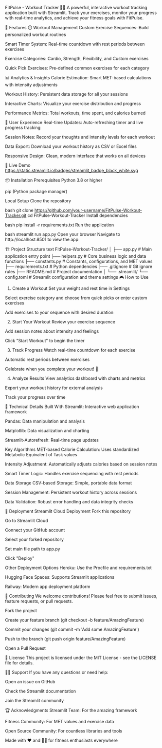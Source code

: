 FitPulse - Workout Tracker 🏃‍♂️
A powerful, interactive workout tracking application built with Streamlit. Track your exercises, monitor your progress with real-time analytics, and achieve your fitness goals with FitPulse.

🌟 Features
⏱️ Workout Management
Custom Exercise Sequences: Build personalized workout routines

Smart Timer System: Real-time countdown with rest periods between exercises

Exercise Categories: Cardio, Strength, Flexibility, and Custom exercises

Quick Pick Exercises: Pre-defined common exercises for each category

📊 Analytics & Insights
Calorie Estimation: Smart MET-based calculations with intensity adjustments

Workout History: Persistent data storage for all your sessions

Interactive Charts: Visualize your exercise distribution and progress

Performance Metrics: Total workouts, time spent, and calories burned

🎯 User Experience
Real-time Updates: Auto-refreshing timer and live progress tracking

Session Notes: Record your thoughts and intensity levels for each workout

Data Export: Download your workout history as CSV or Excel files

Responsive Design: Clean, modern interface that works on all devices

🚀 Live Demo
https://static.streamlit.io/badges/streamlit_badge_black_white.svg

📦 Installation
Prerequisites
Python 3.8 or higher

pip (Python package manager)

Local Setup
Clone the repository

bash
git clone https://github.com/your-username/FitPulse-Workout-Tracker.git
cd FitPulse-Workout-Tracker
Install dependencies

bash
pip install -r requirements.txt
Run the application

bash
streamlit run app.py
Open your browser
Navigate to http://localhost:8501 to view the app

🏗️ Project Structure
text
FitPulse-Workout-Tracker/
│
├── app.py                 # Main application entry point
├── helpers.py             # Core business logic and data functions
├── constants.py           # Constants, configurations, and MET values
├── requirements.txt       # Python dependencies
├── .gitignore            # Git ignore rules
├── README.md             # Project documentation
│
└── .streamlit/
    └── config.toml       # Streamlit configuration and theme settings
🎮 How to Use
1. Create a Workout
Set your weight and rest time in Settings

Select exercise category and choose from quick picks or enter custom exercises

Add exercises to your sequence with desired duration

2. Start Your Workout
Review your exercise sequence

Add session notes about intensity and feelings

Click "Start Workout" to begin the timer

3. Track Progress
Watch real-time countdown for each exercise

Automatic rest periods between exercises

Celebrate when you complete your workout! 🎉

4. Analyze Results
View analytics dashboard with charts and metrics

Export your workout history for external analysis

Track your progress over time

🔧 Technical Details
Built With
Streamlit: Interactive web application framework

Pandas: Data manipulation and analysis

Matplotlib: Data visualization and charting

Streamlit-Autorefresh: Real-time page updates

Key Algorithms
MET-based Calorie Calculation: Uses standardized Metabolic Equivalent of Task values

Intensity Adjustment: Automatically adjusts calories based on session notes

Smart Timer Logic: Handles exercise sequencing with rest periods

Data Storage
CSV-based Storage: Simple, portable data format

Session Management: Persistent workout history across sessions

Data Validation: Robust error handling and data integrity checks

🚀 Deployment
Streamlit Cloud Deployment
Fork this repository

Go to Streamlit Cloud

Connect your GitHub account

Select your forked repository

Set main file path to app.py

Click "Deploy"

Other Deployment Options
Heroku: Use the Procfile and requirements.txt

Hugging Face Spaces: Supports Streamlit applications

Railway: Modern app deployment platform

🤝 Contributing
We welcome contributions! Please feel free to submit issues, feature requests, or pull requests.

Fork the project

Create your feature branch (git checkout -b feature/AmazingFeature)

Commit your changes (git commit -m 'Add some AmazingFeature')

Push to the branch (git push origin feature/AmazingFeature)

Open a Pull Request

📝 License
This project is licensed under the MIT License - see the LICENSE file for details.

🙋‍♂️ Support
If you have any questions or need help:

Open an issue on GitHub

Check the Streamlit documentation

Join the Streamlit community

🏆 Acknowledgments
Streamlit Team: For the amazing framework

Fitness Community: For MET values and exercise data

Open Source Community: For countless libraries and tools

Made with ❤️ and 🏃‍♂️ for fitness enthusiasts everywhere
